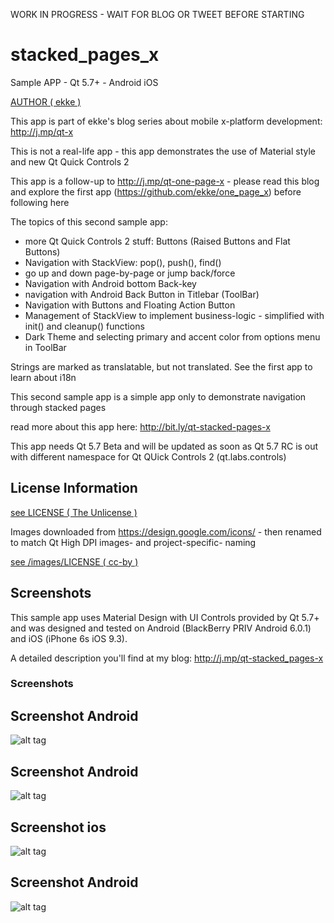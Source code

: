WORK IN  PROGRESS - WAIT FOR BLOG OR TWEET BEFORE STARTING

# stacked_pages_x
Sample APP - Qt 5.7+ - Android iOS

[AUTHOR ( ekke )](AUTHOR.md)

This app is part of ekke's blog series about mobile x-platform development:
http://j.mp/qt-x

This is not a real-life app - this app demonstrates the use of Material style and new Qt Quick Controls 2

This app is a follow-up to http://j.mp/qt-one-page-x - please read this blog and explore the first app (https://github.com/ekke/one_page_x) before following here

The topics of this second sample app:

* more Qt Quick Controls 2 stuff: Buttons (Raised Buttons and Flat Buttons)
* Navigation with StackView: pop(), push(), find()
* go up and down page-by-page or jump back/force
* Navigation with Android bottom Back-key
* navigation with Android Back Button in Titlebar (ToolBar)
* Navigation with Buttons and Floating Action Button
* Management of StackView to implement business-logic - simplified with init() and cleanup() functions
* Dark Theme and selecting primary and accent color from options menu in ToolBar

Strings are marked as translatable, but not translated. See the first app to learn about i18n

This second sample app is a simple app only to demonstrate navigation through stacked pages
 
read more about this app here:
http://bit.ly/qt-stacked-pages-x

This app needs Qt 5.7 Beta and will be updated as soon as Qt 5.7 RC is out with different namespace for Qt QUick Controls 2 (qt.labs.controls)

## License Information
[see LICENSE ( The Unlicense )](LICENSE)

Images downloaded from https://design.google.com/icons/ - then renamed to match Qt High DPI images- and project-specific- naming

[see /images/LICENSE ( cc-by )](images/LICENSE)

## Screenshots
This sample app uses Material Design with UI Controls provided by Qt 5.7+ and was designed and tested on Android (BlackBerry PRIV Android 6.0.1) and iOS (iPhone 6s iOS 9.3).

A detailed description you'll find at my blog: http://j.mp/qt-stacked_pages-x

### Screenshots

## Screenshot Android
![alt tag](https://appbus.files.wordpress.com/2016/05/android_page_01.png "Screenshot Android Page 1")

## Screenshot Android
![alt tag](https://appbus.files.wordpress.com/2016/05/android_page_02.png "Screenshot Android Page 2")

## Screenshot ios
![alt tag](https://appbus.files.wordpress.com/2016/05/ios_page_02.png "Screenshot Android Page 2")

## Screenshot Android
![alt tag](https://appbus.files.wordpress.com/2016/05/android_page_03.png "Screenshot Android Page 3")
